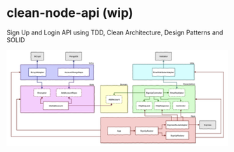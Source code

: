 # clean-node-api (wip)

Sign Up and Login API using TDD, Clean Architecture, Design Patterns and SOLID

![](./clean_node_api.png)

